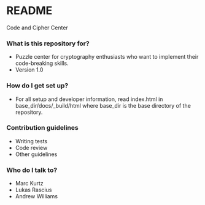 # README #

Code and Cipher Center

### What is this repository for? ###

* Puzzle center for cryptography enthusiasts who want to implement their code-breaking skills.
* Version 1.0

### How do I get set up? ###

* For all setup and developer information, read index.html in base_dir/docs/_build/html where
  base_dir is the base directory of the repository.

### Contribution guidelines ###

* Writing tests
* Code review
* Other guidelines

### Who do I talk to? ###

* Marc Kurtz
* Lukas Rascius
* Andrew Williams